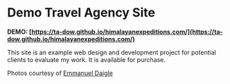 # Demo Travel Agency Site

**DEMO: [https://ta-dow.github.io/himalayanexpeditions.com/](https://ta-dow.github.io/himalayanexpeditions.com/)**

This site is an example web design and development project for potential clients to evaluate my work. It is available for purchase.


Photos courtesy of [Emmanuel Daigle](www.emmanueldaigle.com)
